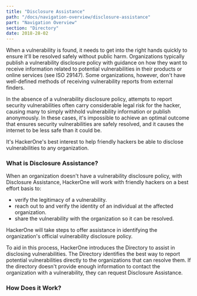 ```yaml
---
title: "Disclosure Assistance"
path: "/docs/navigation-overview/disclosure-assistance"
part: "Navigation Overview"
section: "Directory"
date: 2018-28-02
---
```


When a vulnerability is found, it needs to get into the right hands quickly to ensure it'll be resolved safely without public harm. Organizations typically publish a vulnerability disclosure policy with guidance on how they want to receive information related to potential vulnerabilities in their products or online services (see ISO 29147). Some organizations, however, don't have well-defined methods of receiving vulnerability reports from external finders. 

In the absence of a vulnerability disclosure policy, attempts to report security vulnerabilities often carry considerable legal risk for the hacker, causing many to simply withhold vulnerability information or publish anonymously. In these cases, it's impossible to achieve an optimal outcome that ensures security vulnerabilities are safely resolved, and it causes the internet to be less safe than it could be.

It's HackerOne's best interest to help friendly hackers be able to disclose vulnerabilities to any organization.

### What is Disclosure Assistance?
When an organization doesn't have a vulnerability disclosure policy, with Disclosure Assistance, HackerOne will work with friendly hackers on a best effort basis to:
* verify the legitimacy of a vulnerability.
* reach out to and verify the identity of an individual at the affected organization.
* share the vulnerability with the organization so it can be resolved.

HackerOne will take steps to offer assistance in identifying the organization's official vulnerability disclosure policy.

To aid in this process, HackerOne introduces the Directory to assist in disclosing vulnerabilities. The Directory identifies the best way to report potential vulnerabilities directly to the organizations that can resolve them. If the directory doesn't provide enough information to contact the organization with a vulnerability, they can request Disclosure Assistance. 

### How Does it Work?
